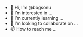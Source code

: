 - 👋 Hi, I’m @bbgsonu
- 👀 I’m interested in ...
- 🌱 I’m currently learning ...
- 💞️ I’m looking to collaborate on ...
- 📫 How to reach me ...

<!---
bbgsonu/bbgsonu is a ✨ special ✨ repository because its `README.md` (this file) appears on your GitHub profile.
You can click the Preview link to take a look at your changes.
--->
